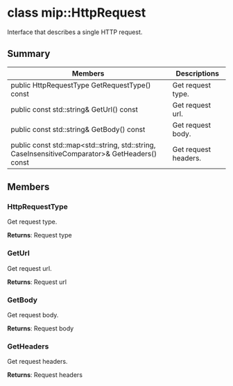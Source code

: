 # class mip::HttpRequest 
Interface that describes a single HTTP request.
  
## Summary
 Members                        | Descriptions                                
--------------------------------|---------------------------------------------
 public HttpRequestType GetRequestType() const  |  Get request type.
 public const std::string& GetUrl() const  |  Get request url.
 public const std::string& GetBody() const  |  Get request body.
public const std::map<std::string, std::string, CaseInsensitiveComparator>& GetHeaders() const  |  Get request headers.
  
## Members
  
### HttpRequestType
Get request type.

  
**Returns**: Request type
  
### GetUrl
Get request url.

  
**Returns**: Request url
  
### GetBody
Get request body.

  
**Returns**: Request body
  
### GetHeaders
Get request headers.

  
**Returns**: Request headers